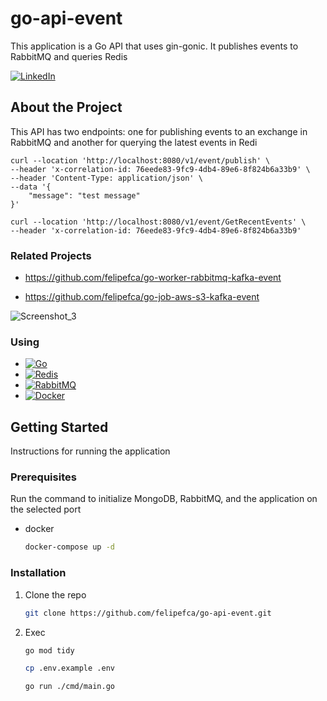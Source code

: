 # go-api-event
This application is a Go API that uses gin-gonic. It publishes events to RabbitMQ and queries Redis

[![LinkedIn][linkedin-shield]][linkedin-url]


<!-- ABOUT THE PROJECT -->
## About the Project

This API has two endpoints: one for publishing events to an exchange in RabbitMQ and another for querying the latest events in Redi

```
curl --location 'http://localhost:8080/v1/event/publish' \
--header 'x-correlation-id: 76eede83-9fc9-4db4-89e6-8f824b6a33b9' \
--header 'Content-Type: application/json' \
--data '{
    "message": "test message"
}'
```

```
curl --location 'http://localhost:8080/v1/event/GetRecentEvents' \
--header 'x-correlation-id: 76eede83-9fc9-4db4-89e6-8f824b6a33b9'
```

### Related Projects
- https://github.com/felipefca/go-worker-rabbitmq-kafka-event

- https://github.com/felipefca/go-job-aws-s3-kafka-event

![Screenshot_3](https://github.com/felipefca/go-api-event/assets/21323326/691c6cfe-2bce-48bc-b437-b60964738db4)

### Using



* [![Go][Go-badge]][Go-url]
* [![Redis](https://img.shields.io/badge/Redis-v6.0-red.svg)](https://redis.io/)
* [![RabbitMQ][RabbitMQ-badge]][RabbitMQ-url]
* [![Docker][Docker-badge]][Docker-url]

<!-- GETTING STARTED -->
## Getting Started

Instructions for running the application

### Prerequisites

Run the command to initialize MongoDB, RabbitMQ, and the application on the selected port
* docker
  ```sh
  docker-compose up -d
  ```

### Installation

1. Clone the repo
   ```sh
   git clone https://github.com/felipefca/go-api-event.git
   ```

2. Exec
   ```sh
   go mod tidy
   ```
   
   ```sh
   cp .env.example .env
   ```
      
   ```sh
   go run ./cmd/main.go
   ```


<!-- MARKDOWN LINKS & IMAGES -->
<!-- https://www.markdownguide.org/basic-syntax/#reference-style-links -->
[linkedin-shield]: https://img.shields.io/badge/-LinkedIn-black.svg?style=for-the-badge&logo=linkedin&colorB=555
[linkedin-url]: https://www.linkedin.com/in/felipe-fernandes-fca/
[Go-url]: https://golang.org/
[Go-badge]: https://img.shields.io/badge/go-%2300ADD8.svg?style=flat&logo=go&logoColor=white
[RabbitMQ-badge]: https://img.shields.io/badge/rabbitmq-%23ff6600.svg?style=flat&logo=rabbitmq&logoColor=white
[RabbitMQ-url]: https://www.rabbitmq.com/
[Docker-badge]: https://img.shields.io/badge/docker-%230db7ed.svg?style=flat&logo=docker&logoColor=white
[Docker-url]: https://www.docker.com/
